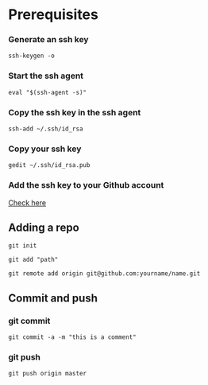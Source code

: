 # Prerequisites

### Generate an ssh key
```
ssh-keygen -o
```

### Start the ssh agent
```
eval "$(ssh-agent -s)"
```

### Copy the ssh key in the ssh agent
```
ssh-add ~/.ssh/id_rsa
```

### Copy your ssh key
```
gedit ~/.ssh/id_rsa.pub
```

### Add the ssh key to your Github account
[Check here](https://help.github.com/en/enterprise/2.15/user/articles/adding-a-new-ssh-key-to-your-github-account)

## Adding a repo

```
git init
```

```
git add "path"
```

```
git remote add origin git@github.com:yourname/name.git 
```

## Commit and push

### git commit
```
git commit -a -m "this is a comment"
```

### git push
```
git push origin master
```
